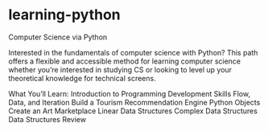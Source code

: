 # learning-python
Computer Science via Python

Interested in the fundamentals of computer science with Python? This path offers a flexible and accessible method for learning computer science whether you’re interested in studying CS or looking to level up your theoretical knowledge for technical screens.

What You’ll Learn:
Introduction to Programming
Development Skills
Flow, Data, and Iteration
Build a Tourism Recommendation Engine
Python Objects
Create an Art Marketplace
Linear Data Structures
Complex Data Structures
Data Structures Review
